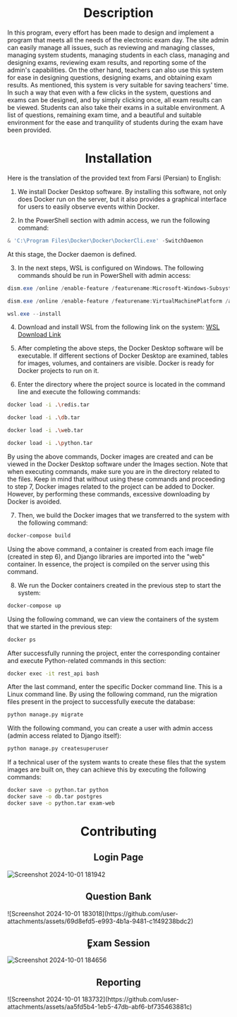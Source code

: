 <h1 align="center">Description</h1>

In this program, every effort has been made to design and implement a program that meets all the needs of the electronic exam day. The site admin can easily manage all issues, such as reviewing and managing classes, managing system students, managing students in each class, managing and designing exams, reviewing exam results, and reporting some of the admin's capabilities. On the other hand, teachers can also use this system for ease in designing questions, designing exams, and obtaining exam results. As mentioned, this system is very suitable for saving teachers' time. In such a way that even with a few clicks in the system, questions and exams can be designed, and by simply clicking once, all exam results can be viewed. Students can also take their exams in a suitable environment. A list of questions, remaining exam time, and a beautiful and suitable environment for the ease and tranquility of students during the exam have been provided. 


<h1 align="center">Installation</h1>

Here is the translation of the provided text from Farsi (Persian) to English:

1. We install Docker Desktop software. By installing this software, not only does Docker run on the server, but it also provides a graphical interface for users to easily observe events within Docker.

2. In the PowerShell section with admin access, we run the following command:
```powershell
& 'C:\Program Files\Docker\Docker\DockerCli.exe' -SwitchDaemon
```
At this stage, the Docker daemon is defined.

3. In the next steps, WSL is configured on Windows. The following commands should be run in PowerShell with admin access:
```powershell
dism.exe /online /enable-feature /featurename:Microsoft-Windows-Subsystem-Linux /all /norestart

dism.exe /online /enable-feature /featurename:VirtualMachinePlatform /all /norestart

wsl.exe --install
```

4. Download and install WSL from the following link on the system:
[WSL Download Link](https://wslstorestorage.blob.core.windows.net/wslblob/wsl_update_x64.msi)

5. After completing the above steps, the Docker Desktop software will be executable. If different sections of Docker Desktop are examined, tables for images, volumes, and containers are visible. Docker is ready for Docker projects to run on it.

6. Enter the directory where the project source is located in the command line and execute the following commands:
```bash
docker load -i .\redis.tar

docker load -i .\db.tar

docker load -i .\web.tar

docker load -i .\python.tar
```
By using the above commands, Docker images are created and can be viewed in the Docker Desktop software under the Images section. Note that when executing commands, make sure you are in the directory related to the files. Keep in mind that without using these commands and proceeding to step 7, Docker images related to the project can be added to Docker. However, by performing these commands, excessive downloading by Docker is avoided.

7. Then, we build the Docker images that we transferred to the system with the following command:
```bash
docker-compose build
```
Using the above command, a container is created from each image file (created in step 6), and Django libraries are imported into the "web" container. In essence, the project is compiled on the server using this command.

8. We run the Docker containers created in the previous step to start the system:
```bash
docker-compose up
```
Using the following command, we can view the containers of the system that we started in the previous step:
```bash
docker ps
```
After successfully running the project, enter the corresponding container and execute Python-related commands in this section:
```bash
docker exec -it rest_api bash
```
After the last command, enter the specific Docker command line. This is a Linux command line. By using the following command, run the migration files present in the project to successfully execute the database:
```bash
python manage.py migrate
```
With the following command, you can create a user with admin access (admin access related to Django itself):
```bash
python manage.py createsuperuser
```
If a technical user of the system wants to create these files that the system images are built on, they can achieve this by executing the following commands:
```bash
docker save -o python.tar python
docker save -o db.tar postgres
docker save -o python.tar exam-web
```


<h1 align="center">Contributing</h1>


<h2 align="center">Login Page</h2>

![Screenshot 2024-10-01 181942](https://github.com/user-attachments/assets/0149f330-b4ff-4fd3-80ea-598c48e62ecb)



<h2 align="center">Question Bank</h2>
![Screenshot 2024-10-01 183018](https://github.com/user-attachments/assets/69d8efd5-e993-4b1a-9481-c1f49238bdc2)


<h2 align="center">ٍExam Session</h2>

![Screenshot 2024-10-01 184656](https://github.com/user-attachments/assets/adfe32e1-6101-4124-8472-ade7f2341418)

<h2 align="center">Reporting</h2>
![Screenshot 2024-10-01 183732](https://github.com/user-attachments/assets/aa5fd5b4-1eb5-47db-abf6-bf735463881c)







